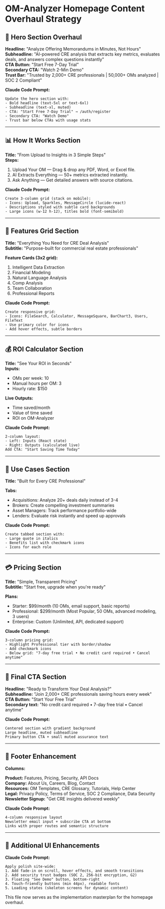 # OM-Analyzer Homepage Content Overhaul Strategy

## 🎯 Hero Section Overhaul

**Headline:** "Analyze Offering Memorandums in Minutes, Not Hours"  
**Subheadline:** "AI-powered CRE analysis that extracts key metrics, evaluates deals, and answers complex questions instantly"  
**CTA Button:** "Start Free 7-Day Trial"  
**Secondary CTA:** "Watch 2-Min Demo"  
**Trust Bar:** "Trusted by 2,000+ CRE professionals | 50,000+ OMs analyzed | SOC 2 Compliant"

**Claude Code Prompt:**
```
Update the hero section with:
- Bold headline (text-5xl or text-6xl)
- Subheadline (text-xl, muted)
- CTA: "Start Free 7-Day Trial" → /auth/register
- Secondary CTA: "Watch Demo"
- Trust bar below CTAs with usage stats
```

---

## 📊 How It Works Section

**Title:** "From Upload to Insights in 3 Simple Steps"  
**Steps:**
1. Upload Your OM — Drag & drop any PDF, Word, or Excel file.  
2. AI Extracts Everything — 50+ metrics extracted instantly.  
3. Ask Anything — Get detailed answers with source citations.

**Claude Code Prompt:**
```
Create 3-column grid (stack on mobile):
- Icons: Upload, Sparkles, MessageCircle (lucide-react)
- Descriptions styled with subtle card backgrounds
- Large icons (w-12 h-12), titles bold (font-semibold)
```

---

## 🚀 Features Grid Section

**Title:** "Everything You Need for CRE Deal Analysis"  
**Subtitle:** "Purpose-built for commercial real estate professionals"

**Feature Cards (3x2 grid):**
1. Intelligent Data Extraction  
2. Financial Modeling  
3. Natural Language Analysis  
4. Comp Analysis  
5. Team Collaboration  
6. Professional Reports

**Claude Code Prompt:**
```
Create responsive grid:
- Icons: FileSearch, Calculator, MessageSquare, BarChart3, Users, FileText
- Use primary color for icons
- Add hover effects, subtle borders
```

---

## 💰 ROI Calculator Section

**Title:** "See Your ROI in Seconds"  
**Inputs:**
- OMs per week: 10
- Manual hours per OM: 3
- Hourly rate: $150

**Live Outputs:**
- Time saved/month
- Value of time saved
- ROI on OM-Analyzer

**Claude Code Prompt:**
```
2-column layout:
- Left: Inputs (React state)
- Right: Outputs (calculated live)
Add CTA: "Start Saving Time Today"
```

---

## 👥 Use Cases Section

**Title:** "Built for Every CRE Professional"

**Tabs:**
- Acquisitions: Analyze 20+ deals daily instead of 3-4  
- Brokers: Create compelling investment summaries  
- Asset Managers: Track performance portfolio-wide  
- Lenders: Evaluate risk instantly and speed up approvals

**Claude Code Prompt:**
```
Create tabbed section with:
- Large quote in italics
- Benefits list with checkmark icons
- Icons for each role
```

---

## 💳 Pricing Section

**Title:** "Simple, Transparent Pricing"  
**Subtitle:** "Start free, upgrade when you're ready"

**Plans:**
- Starter: $99/month (10 OMs, email support, basic reports)
- Professional: $299/month (Most Popular, 50 OMs, advanced modeling, 3 users)
- Enterprise: Custom (Unlimited, API, dedicated support)

**Claude Code Prompt:**
```
3-column pricing grid:
- Highlight Professional tier with border/shadow
- Add checkmark icons
- Below grid: "7-day free trial • No credit card required • Cancel anytime"
```

---

## 🚦 Final CTA Section

**Headline:** "Ready to Transform Your Deal Analysis?"  
**Subheadline:** "Join 2,000+ CRE professionals saving hours every week"  
**CTA Button:** "Start Your Free Trial"  
**Secondary text:** "No credit card required • 7-day free trial • Cancel anytime"

**Claude Code Prompt:**
```
Centered section with gradient background
Large headline, muted subheadline
Primary button CTA + small muted assurance text
```

---

## 📱 Footer Enhancement

**Columns:**

**Product:** Features, Pricing, Security, API Docs  
**Company:** About Us, Careers, Blog, Contact  
**Resources:** OM Templates, CRE Glossary, Tutorials, Help Center  
**Legal:** Privacy Policy, Terms of Service, SOC 2 Compliance, Data Security  
**Newsletter Signup:** "Get CRE insights delivered weekly"

**Claude Code Prompt:**
```
4-column responsive layout
Newsletter email input + subscribe CTA at bottom
Links with proper routes and semantic structure
```

---

## 🎨 Additional UI Enhancements

**Claude Code Prompt:**
```
Apply polish site-wide:
1. Add fade-in on scroll, hover effects, and smooth transitions
2. Add security trust badges (SOC 2, 256-bit encryption, G2)
3. Floating "See Demo" button, bottom-right
4. Touch-friendly buttons (min 44px), readable fonts
5. Loading states (skeleton screens for dynamic content)
```

This file now serves as the implementation masterplan for the homepage overhaul.